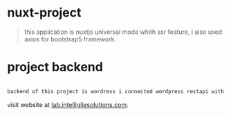 # nuxt-project

> this application is nuxtjs universal mode whith ssr feature, i also used axios for bootstrap5 framework.

# project backend

``` bash

backend of this project is wordress i connected wordpress restapi with nuxtjs


```

visit website at [lab.intelligilesolutions.com](https://lab.intelligilesolutions.com/).
